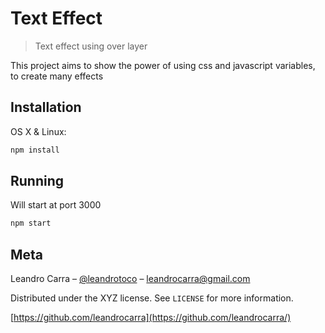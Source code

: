 # Text Effect
> Text effect using over layer

This project aims to show the power of using css and javascript variables, to create many effects


## Installation

OS X & Linux:

```sh
npm install
```

## Running

Will start at port 3000

```sh
npm start
```

## Meta

Leandro Carra – [@leandrotoco](https://twitter.com/leandrotoco) – leandrocarra@gmail.com

Distributed under the XYZ license. See ``LICENSE`` for more information.

[https://github.com/leandrocarra](https://github.com/leandrocarra/)

